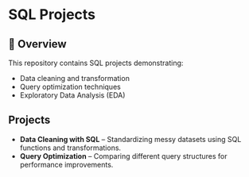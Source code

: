 # SQL Projects

## 📌 Overview
This repository contains SQL projects demonstrating:
- Data cleaning and transformation
- Query optimization techniques
- Exploratory Data Analysis (EDA)


## Projects
-  **Data Cleaning with SQL** – Standardizing messy datasets using SQL functions and transformations.  
-  **Query Optimization** – Comparing different query structures for performance improvements.  
